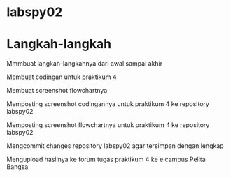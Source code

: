 # labspy02
# Langkah-langkah
<P> Mmmbuat langkah-langkahnya dari awal sampai akhir </P>
<P> Membuat codingan untuk praktikum 4 </P>
<P> Membuat screenshot flowchartnya </P>
<P> Memposting screenshot codingannya untuk praktikum 4 ke repository labspy02 </P>
<P> Memposting screenshot flowchartnya untuk praktikum 4 ke repository labspy02 </P>
<P> Mengcommit changes repository labspy02 agar tersimpan dengan lengkap </P>
<P> Mengupload hasilnya ke forum tugas praktikum 4 ke e campus Pelita Bangsa </P>
